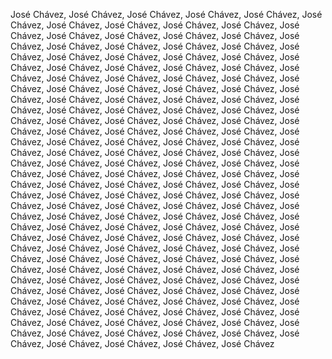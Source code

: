 José Chávez, José Chávez, José Chávez, José Chávez, José Chávez, José Chávez, José Chávez, José Chávez, José Chávez, José Chávez, José Chávez, José Chávez, José Chávez, José Chávez, José Chávez, José Chávez, José Chávez, José Chávez, José Chávez, José Chávez, José Chávez, José Chávez, José Chávez, José Chávez, José Chávez, José Chávez, José Chávez, José Chávez, José Chávez, José Chávez, José Chávez, José Chávez, José Chávez, José Chávez, José Chávez, José Chávez, José Chávez, José Chávez, José Chávez, José Chávez, José Chávez, José Chávez, José Chávez, José Chávez, José Chávez, José Chávez, José Chávez, José Chávez, José Chávez, José Chávez, José Chávez, José Chávez, José Chávez, José Chávez, José Chávez, José Chávez, José Chávez, José Chávez, José Chávez, José Chávez, José Chávez, José Chávez, José Chávez, José Chávez, José Chávez, José Chávez, José Chávez, José Chávez, José Chávez, José Chávez, José Chávez, José Chávez, José Chávez, José Chávez, José Chávez, José Chávez, José Chávez, José Chávez, José Chávez, José Chávez, José Chávez, José Chávez, José Chávez, José Chávez, José Chávez, José Chávez, José Chávez, José Chávez, José Chávez, José Chávez, José Chávez, José Chávez, José Chávez, José Chávez, José Chávez, José Chávez, José Chávez, José Chávez, José Chávez, José Chávez, José Chávez, José Chávez, José Chávez, José Chávez, José Chávez, José Chávez, José Chávez, José Chávez, José Chávez, José Chávez, José Chávez, José Chávez, José Chávez, José Chávez, José Chávez, José Chávez, José Chávez, José Chávez, José Chávez, José Chávez, José Chávez, José Chávez, José Chávez, José Chávez, José Chávez, José Chávez, José Chávez, José Chávez, José Chávez, José Chávez, José Chávez, José Chávez, José Chávez, José Chávez, José Chávez, José Chávez, José Chávez, José Chávez, José Chávez, José Chávez, José Chávez, José Chávez, José Chávez, José Chávez, José Chávez, José Chávez, José Chávez, José Chávez, José Chávez, José Chávez, José Chávez, José Chávez, José Chávez, José Chávez, José Chávez, José Chávez, José Chávez, José Chávez, José Chávez, José Chávez